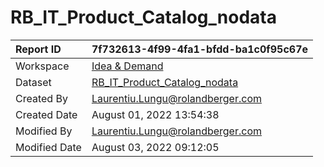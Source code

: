 



# RB_IT_Product_Catalog_nodata

|Report ID|7f732613-4f99-4fa1-bfdd-ba1c0f95c67e|
| :--- | :--- |
|Workspace|[Idea & Demand](../Workspaces/Idea-&-Demand.md)|
|Dataset|[RB_IT_Product_Catalog_nodata](../Datasets/RB_IT_Product_Catalog_nodata.md)|
|Created By|Laurentiu.Lungu@rolandberger.com|
|Created Date|August 01, 2022 13:54:38|
|Modified By|Laurentiu.Lungu@rolandberger.com|
|Modified Date|August 03, 2022 09:12:05|
